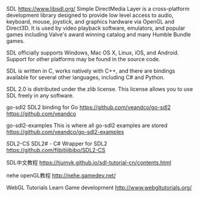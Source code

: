 SDL
https://www.libsdl.org/
Simple DirectMedia Layer is a cross-platform development library designed to provide low level access to audio, keyboard, mouse, joystick, and graphics hardware via OpenGL and Direct3D. It is used by video playback software, emulators, and popular games including Valve's award winning catalog and many Humble Bundle games.

SDL officially supports Windows, Mac OS X, Linux, iOS, and Android. Support for other platforms may be found in the source code.

SDL is written in C, works natively with C++, and there are bindings available for several other languages, including C# and Python.

SDL 2.0 is distributed under the zlib license. This license allows you to use SDL freely in any software.

go-sdl2
SDL2 binding for Go
https://github.com/veandco/go-sdl2
https://github.com/veandco

go-sdl2-examples
This is where all go-sdl2 examples are stored
https://github.com/veandco/go-sdl2-examples

SDL2-CS
SDL2# - C# Wrapper for SDL2
https://github.com/flibitijibibo/SDL2-CS

SDL中文教程
https://tjumyk.github.io/sdl-tutorial-cn/contents.html

nehe openGL教程
http://nehe.gamedev.net/

WebGL Tutorials
Learn Game development
http://www.webgltutorials.org/
